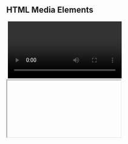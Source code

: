 
HTML Media Elements
-------------------

<img />
<audio></audio>
<video></video>
<source>
<track>
<iframe></iframe>
<embed></embed>
<object></object>